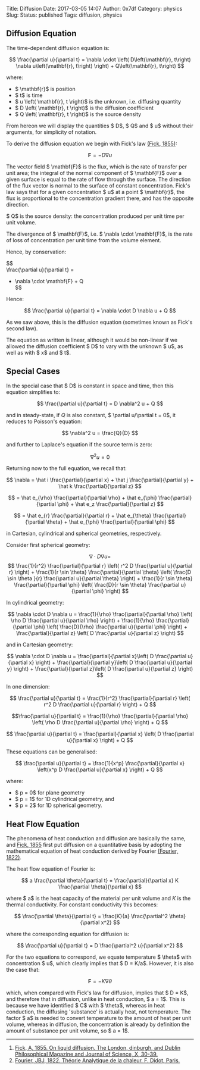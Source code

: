 Title: Diffusion
Date: 2017-03-05 14:07
Author: 0x7df
Category: physics
Slug: 
Status: published
Tags: diffusion, physics

Diffusion Equation
------------------

The time-dependent diffusion equation is:

$$  
\frac{\partial u}{\partial t} = \nabla \cdot \left(
D\left(\mathbf{r}, t\right) \nabla u\left(\mathbf{r}, t\right)
\right) + Q\left(\mathbf{r}, t\right)  
 $$

where:

-   $ \mathbf{r}$ is position
-   $ t$ is time
-   $ u \left( \mathbf{r}, t \right)$ is the
    unknown, i.e. diffusing quantity
-   $ D \left( \mathbf{r}, t \right)$ is the
    diffusion coefficient
-   $ Q \left( \mathbf{r}, t \right)$ is the
    source density

From hereon we will display the quantities $ D$,
$ Q$ and $ u$ without
their arguments, for simplicity of notation.

To derive the diffusion equation we begin with Fick's law [(Fick,
1855)](#fn1):

$$  
\mathbf{F} = -D \nabla u  
 $$

The vector field $ \mathbf{F}$ is the flux,
which is the rate of transfer per unit area; the integral of the normal
component of $ \mathbf{F}$ over a given surface
is equal to the rate of flow through the surface. The direction of the
flux vector is normal to the surface of constant concentration. Fick's
law says that for a given concentration $ u$ at a
point $ \mathbf{r}$, the flux is
proportional to the concentration gradient there, and has the opposite
direction.

$ Q$ is the source density: the concentration
produced per unit time per unit volume.

The divergence of $ \mathbf{F}$, i.e. $
\nabla \cdot \mathbf{F}$, is the rate of loss of
concentration per unit time from the volume element.

Hence, by conservation:

$$  
\frac{\partial u}{\partial t} =  
- \nabla \cdot \mathbf{F} + Q  
 $$

Hence:

$$  
\frac{\partial u}{\partial t} =  
\nabla \cdot D \nabla u + Q  
 $$

As we saw above, this is the diffusion equation (sometimes known as
Fick's second law).

The equation as written is linear, although it would be non-linear if we
allowed the diffusion coefficient $ D$ to vary
with the unknown $ u$, as well as with $ x$
and $ t$.

Special Cases
-------------

In the special case that $ D$ is constant in space and time, then
this equation simplifies to:

$$  
\frac{\partial u}{\partial t} = D \nabla^2 u + Q  
 $$

and in steady-state, if $Q$ is also constant, $ \partial u/\partial t = 0$,
it reduces to Poisson's equation:

$$  
\nabla^2 u = \frac{Q}{D}
 $$

and further to Laplace's equation if the source term is zero:

$$  
\nabla^2 u = 0  
 $$

Returning now to the full equation, we recall that:

$$
\nabla = \hat i \frac{\partial}{\partial x} + \hat j
\frac{\partial}{\partial y} + \hat k \frac{\partial}{\partial z}
$$

$$
= \hat e_{\rho} \frac{\partial}{\partial \rho} + \hat
e_{\phi} \frac{\partial}{\partial \phi} + \hat e_z
\frac{\partial}{\partial z}
$$

$$
= \hat e_{r} \frac{\partial}{\partial r} + \hat e_{\theta}
\frac{\partial}{\partial \theta} + \hat e_{\phi}
\frac{\partial}{\partial \phi}  
$$

in Cartesian, cylindrical and spherical geometries, respectively.

Consider first spherical geometry:

$$  
\nabla \cdot D \nabla u = $$
$$
\frac{1}{r^2} \frac{\partial}{\partial r} \left( r^2 D
\frac{\partial u}{\partial r} \right) +  
\frac{1}{r \sin \theta} \frac{\partial}{\partial \theta} \left(
\frac{D \sin \theta }{r} \frac{\partial u}{\partial \theta}
\right) +  
\frac{1}{r \sin \theta} \frac{\partial}{\partial \phi} \left(
\frac{D}{r \sin \theta} \frac{\partial u}{\partial \phi}
\right)  
 $$

In cylindrical geometry:

$$  
\nabla \cdot D \nabla u =  
\frac{1}{\rho} \frac{\partial}{\partial \rho} \left( \rho D
\frac{\partial u}{\partial \rho} \right) +  
\frac{1}{\rho} \frac{\partial}{\partial \phi} \left(
\frac{D}{\rho} \frac{\partial u}{\partial \phi} \right) +  
\frac{\partial}{\partial z} \left( D \frac{\partial u}{\partial
z} \right)  
 $$

and in Cartesian geometry:

$$  
\nabla \cdot D \nabla u =  
\frac{\partial}{\partial x}\left( D \frac{\partial u}{\partial
x} \right) +  
\frac{\partial}{\partial y}\left( D \frac{\partial u}{\partial
y} \right) +  
\frac{\partial}{\partial z}\left( D \frac{\partial u}{\partial
z} \right)  
 $$

In one dimension:

$$
\frac{\partial u}{\partial t} = \frac{1}{r^2}
\frac{\partial}{\partial r} \left( r^2 D \frac{\partial
u}{\partial r} \right) + Q   
$$

$$\frac{\partial u}{\partial t} = \frac{1}{\rho}
\frac{\partial}{\partial \rho} \left( \rho D \frac{\partial
u}{\partial \rho} \right) + Q
$$

$$
\frac{\partial u}{\partial t} = \frac{\partial}{\partial x}
\left( D \frac{\partial u}{\partial x} \right) + Q  
 $$

These equations can be generalised:

$$  
\frac{\partial u}{\partial t} = \frac{1}{x^p}
\frac{\partial}{\partial x} \left(x^p D \frac{\partial
u}{\partial x} \right) + Q  
 $$

where:

-   $ p = 0$ for plane geometry
-   $ p = 1$ for 1D cylindrical geometry, and
-   $ p = 2$ for 1D spherical geometry.

Heat Flow Equation
------------------

The phenomena of heat conduction and diffusion are basically the same,
and [Fick, 1855](#fn1) first put diffusion on a quantitative
basis by adopting the mathematical equation of heat conduction derived
by Fourier [(Fourier, 1822)](#fn2).

The heat flow equation of Fourier is:

$$  
a \frac{\partial \theta}{\partial t} = \frac{\partial}{\partial
x} K \frac{\partial \theta}{\partial x}  
 $$

where $ a$ is the heat capacity of the material
per unit volume and $K$ is the thermal
conductivity. For constant conductivity this becomes:

$$  
\frac{\partial \theta}{\partial t} = \frac{K}{a}
\frac{\partial^2 \theta}{\partial x^2}  
 $$

where the corresponding equation for diffusion is:

$$  
\frac{\partial u}{\partial t} = D \frac{\partial^2 u}{\partial
x^2}  
 $$

For the two equations to correspond, we equate temperature
$ \theta$ with concentration $ u$, which clearly implies that $ D = K/a$.
However, it is also the case that:

$$  
\mathbf{F} = -K \nabla \theta  
 $$

which, when compared with Fick's law for diffusion, implies that
$ D = K$, and therefore that in diffusion, unlike in heat
conduction, $ a = 1$. This is because we have
identified $ C$ with $ \theta$,
whereas in heat conduction, the diffusing 'substance'
is actually heat, not temperature. The factor $ a$ 
is needed to convert temperature to the amount of heat per unit
volume, whereas in diffusion, the concentration is already by definition
the amount of substance per unit volume, so $ a = 1$.

* * * * *

1.  <a name="fn1" href="http://www.tandfonline.com/doi/abs/10.1080/14786445508641925">
    Fick, A, 1855. On liquid diffusion. The London,
    dinburgh, and Dublin Philosophical Magazine and Journal of Science,
    X, 30-39.</a>
2.  <a name="fn2" href="https://books.google.co.uk/books?id=No8IAAAAMAAJ">
    Fourier, JBJ, 1822. Théorie Analytique de la chaleur. F.
    Didot, Paris.</a>

